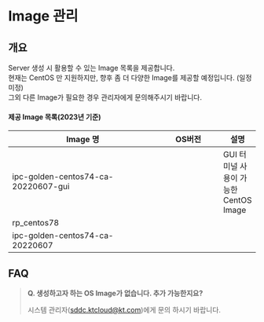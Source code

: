 # Image 관리

## 개요

Server 생성 시 활용할 수 있는 Image 목록을 제공합니다.\
현재는 CentOS 만 지원하지만, 향후 좀 더 다양한 Image를 제공할 예정입니다. (일정 미정)\
그외 다른 Image가 필요한 경우 관리자에게 문의해주시기 바랍니다.

#### 제공 Image 목록(2023년 기준)

<table><thead><tr><th width="289.3333333333333">Image 명</th><th width="111">OS버전</th><th>설명</th></tr></thead><tbody><tr><td>ipc-golden-centos74-ca-20220607-gui</td><td></td><td>GUI 터미널 사용이 가능한 CentOS Image</td></tr><tr><td>rp_centos78</td><td></td><td></td></tr><tr><td>ipc-golden-centos74-ca-20220607</td><td></td><td></td></tr></tbody></table>

## FAQ

> **Q. 생성하고자 하는 OS Image가 없습니다. 추가 가능한지요?**
>
> 시스템 관리자(sddc.ktcloud@kt.com)에게 문의 하시기 바랍니다.
